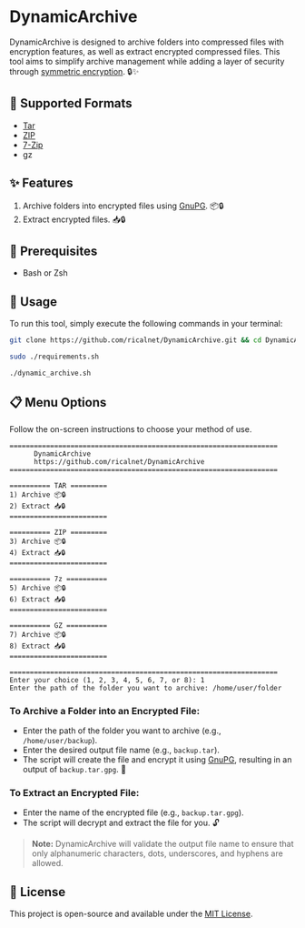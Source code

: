 # DynamicArchive

DynamicArchive is designed to archive folders into compressed files with encryption features, as well as extract encrypted compressed files. This tool aims to simplify archive management while adding a layer of security through [symmetric encryption](https://ricaldocs.github.io/posts/gnu-privacy-guard/#asymmetric--symmetric). 🔒✨

## 📁 Supported Formats
- [Tar](https://id.wikipedia.org/wiki/Tar_(komputasi))
- [ZIP](https://id.wikipedia.org/wiki/ZIP_(format_berkas))
- [7-Zip](https://id.wikipedia.org/wiki/7-Zip)
- gz

## ✨ Features

1. Archive folders into encrypted files using [GnuPG](https://ricaldocs.github.io/posts/gnu-privacy-guard/). 📦🔒
2. Extract encrypted files. 📥🔒

## 🌟 Prerequisites

- Bash or Zsh

## 🚀 Usage

To run this tool, simply execute the following commands in your terminal:

```bash
git clone https://github.com/ricalnet/DynamicArchive.git && cd DynamicArchive
```

```bash
sudo ./requirements.sh
```

```bash
./dynamic_archive.sh
```

## 📋 Menu Options
Follow the on-screen instructions to choose your method of use. 

```
==================================================================
      DynamicArchive          
      https://github.com/ricalnet/DynamicArchive
==================================================================

========== TAR =========
1) Archive 📦🔒
2) Extract 📥🔒
========================

========== ZIP =========
3) Archive 📦🔒
4) Extract 📥🔒
========================

========== 7z ==========
5) Archive 📦🔒
6) Extract 📥🔒
========================

========== GZ ==========
7) Archive 📦🔒
8) Extract 📥🔒
========================

==================================================================
Enter your choice (1, 2, 3, 4, 5, 6, 7, or 8): 1
Enter the path of the folder you want to archive: /home/user/folder
```

### To Archive a Folder into an Encrypted File:
- Enter the path of the folder you want to archive (e.g., `/home/user/backup`).
- Enter the desired output file name (e.g., `backup.tar`).
- The script will create the file and encrypt it using [GnuPG](https://ricaldocs.github.io/posts/gnu-privacy-guard/), resulting in an output of `backup.tar.gpg`. 🎉

### To Extract an Encrypted File:
- Enter the name of the encrypted file (e.g., `backup.tar.gpg`).
- The script will decrypt and extract the file for you. 🔓

> **Note:** DynamicArchive will validate the output file name to ensure that only alphanumeric characters, dots, underscores, and hyphens are allowed. 

## 📜 License
This project is open-source and available under the [MIT License](https://github.com/ricalnet/DynamicArchive/blob/main/LICENSE.md).


